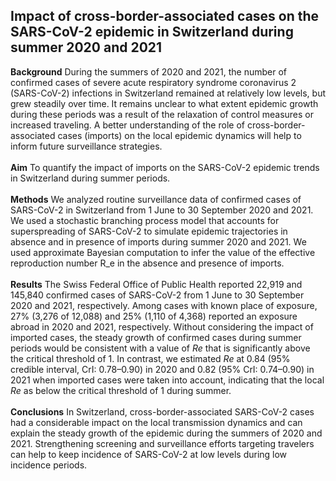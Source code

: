 ## Impact of cross-border-associated cases on the SARS-CoV-2 epidemic in Switzerland during summer 2020 and 2021
**Background** During the summers of 2020 and 2021, the number of confirmed cases of severe acute respiratory syndrome coronavirus 2 (SARS-CoV-2) infections in Switzerland remained at relatively low levels, but grew steadily over time. It remains unclear to what extent epidemic growth during these periods was a result of the relaxation of control measures or increased traveling. A better understanding of the role of cross-border-associated cases (imports) on the local epidemic dynamics will help to inform future surveillance strategies.<br><br>
**Aim** To quantify the impact of imports on the SARS-CoV-2 epidemic trends in Switzerland during summer periods.<br><br>
**Methods** We analyzed routine surveillance data of confirmed cases of SARS-CoV-2 in Switzerland from 1 June to 30 September 2020 and 2021. We used a stochastic branching process model that accounts for superspreading of SARS-CoV-2 to simulate epidemic trajectories in absence and in presence of imports during summer 2020 and 2021. We used approximate Bayesian computation to infer the value of the effective reproduction number R_e in the absence and presence of imports.<br><br>
**Results** The Swiss Federal Office of Public Health reported 22,919 and 145,840 confirmed cases of SARS-CoV-2 from 1 June to 30 September 2020 and 2021, respectively. Among cases with known place of exposure, 27% (3,276 of 12,088) and 25% (1,110 of 4,368) reported an exposure abroad in 2020 and 2021, respectively. Without considering the impact of imported cases, the steady growth of confirmed cases during summer periods would be consistent with a value of *Re* that is significantly above the critical threshold of 1. In contrast, we estimated *Re* at 0.84 (95% credible interval, CrI: 0.78–0.90) in 2020 and 0.82 (95% CrI: 0.74–0.90) in 2021 when imported cases were taken into account, indicating that the local *Re* as below the critical threshold of 1 during summer.<br><br>
**Conclusions** In Switzerland, cross-border-associated SARS-CoV-2 cases had a considerable impact on the local transmission dynamics and can explain the steady growth of the epidemic during the summers of 2020 and 2021. Strengthening screening and surveillance efforts targeting travelers can help to keep incidence of SARS-CoV-2 at low levels during low incidence periods.
